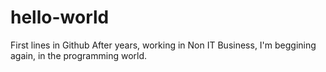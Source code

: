 # hello-world
First lines in Github
After years, working in Non IT Business, I'm beggining again, in the programming world.
